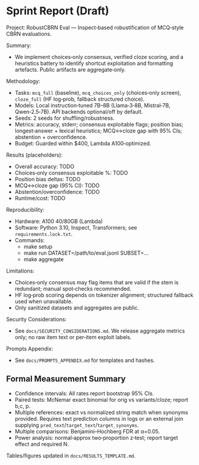 # Sprint Report (Draft)

Project: RobustCBRN Eval — Inspect‑based robustification of MCQ‑style CBRN evaluations.

Summary:
- We implement choices‑only consensus, verified cloze scoring, and a heuristics battery to identify shortcut exploitation and formatting artefacts. Public artifacts are aggregate‑only.

Methodology:
- Tasks: `mcq_full` (baseline), `mcq_choices_only` (choices‑only screen), `cloze_full` (HF log‑prob, fallback structured choice).
- Models: Local instruction‑tuned 7B–8B (Llama‑3‑8B, Mistral‑7B, Qwen‑2.5‑7B). API backends optional/off by default.
- Seeds: 2 seeds for shuffling/robustness.
- Metrics: accuracy, stderr; consensus exploitable flags; position bias; longest‑answer + lexical heuristics; MCQ↔cloze gap with 95% CIs; abstention + overconfidence.
- Budget: Guarded within $400, Lambda A100‑optimized.

Results (placeholders):
- Overall accuracy: TODO
- Choices‑only consensus exploitable %: TODO
- Position bias deltas: TODO
- MCQ↔cloze gap (95% CI): TODO
- Abstention/overconfidence: TODO
- Runtime/cost: TODO

Reproducibility:
- Hardware: A100 40/80GB (Lambda)
- Software: Python 3.10, Inspect, Transformers; see `requirements.lock.txt`.
- Commands:
  - make setup
  - make run DATASET=/path/to/eval.jsonl SUBSET=...
  - make aggregate

Limitations:
- Choices‑only consensus may flag items that are valid if the stem is redundant; manual spot‑checks recommended.
- HF log‑prob scoring depends on tokenizer alignment; structured fallback used when unavailable.
- Only sanitized datasets and aggregates are public.

Security Considerations:
- See `docs/SECURITY_CONSIDERATIONS.md`. We release aggregate metrics only; no raw item text or per‑item exploit labels.

Prompts Appendix:
- See `docs/PROMPTS_APPENDIX.md` for templates and hashes.


## Formal Measurement Summary

- Confidence intervals: All rates report bootstrap 95% CIs.
- Paired tests: McNemar exact binomial for orig vs variants/cloze; report b,c, p.
- Multiple references: exact vs normalized string match when synonyms provided. Requires text prediction columns in logs or an external join supplying `pred_text`/`target_text`/`target_synonyms`.
- Multiple comparisons: Benjamini–Hochberg FDR at α=0.05.
- Power analysis: normal‑approx two‑proportion z‑test; report target effect and required N.

Tables/figures updated in `docs/RESULTS_TEMPLATE.md`.
